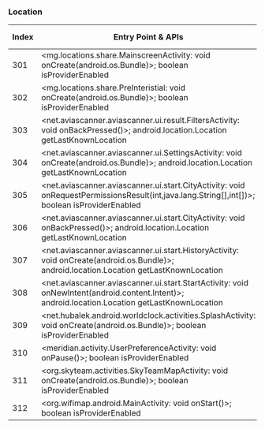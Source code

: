 ### Location
| Index | Entry Point & APIs | Screen shot | Resource id | Label |
| ------------- | ------------- | ------------- |-------------|-------------|
| 301 | <mg.locations.share.MainscreenActivity: void onCreate(android.os.Bundle)>; boolean isProviderEnabled | ![](D:\COSMOS\output\py\Play_win8\Travel_Local\mg.locations.share\mg.locations.share.MainscreenActivity.png) |  | T |
| 302 | <mg.locations.share.PreInteristial: void onCreate(android.os.Bundle)>; boolean isProviderEnabled | ![](D:\COSMOS\output\py\Play_win8\Travel_Local\mg.locations.share\mg.locations.share.PreInteristial.png) |  | T |
| 303 | <net.aviascanner.aviascanner.ui.result.FiltersActivity: void onBackPressed()>; android.location.Location getLastKnownLocation | ![](D:\COSMOS\output\py\Play_win8\Travel_Local\net.aviascanner.aviascanner\net.aviascanner.aviascanner.ui.result.FiltersActivity.png) |  | |
| 304 | <net.aviascanner.aviascanner.ui.SettingsActivity: void onCreate(android.os.Bundle)>; android.location.Location getLastKnownLocation | ![](D:\COSMOS\output\py\Play_win8\Travel_Local\net.aviascanner.aviascanner\net.aviascanner.aviascanner.ui.SettingsActivity.png) |  | |
| 305 | <net.aviascanner.aviascanner.ui.start.CityActivity: void onRequestPermissionsResult(int,java.lang.String[],int[])>; boolean isProviderEnabled | ![](D:\COSMOS\output\py\Play_win8\Travel_Local\net.aviascanner.aviascanner\net.aviascanner.aviascanner.ui.start.CityActivity.png) |  | T |
| 306 | <net.aviascanner.aviascanner.ui.start.CityActivity: void onBackPressed()>; android.location.Location getLastKnownLocation | ![](D:\COSMOS\output\py\Play_win8\Travel_Local\net.aviascanner.aviascanner\net.aviascanner.aviascanner.ui.start.CityActivity.png) |  | T |
| 307 | <net.aviascanner.aviascanner.ui.start.HistoryActivity: void onCreate(android.os.Bundle)>; android.location.Location getLastKnownLocation | ![](D:\COSMOS\output\py\Play_win8\Travel_Local\net.aviascanner.aviascanner\net.aviascanner.aviascanner.ui.start.HistoryActivity.png) |  | |
| 308 | <net.aviascanner.aviascanner.ui.start.StartActivity: void onNewIntent(android.content.Intent)>; android.location.Location getLastKnownLocation | ![](D:\COSMOS\output\py\Play_win8\Travel_Local\net.aviascanner.aviascanner\net.aviascanner.aviascanner.ui.start.StartActivity.png) |  | T |
| 309 | <net.hubalek.android.worldclock.activities.SplashActivity: void onCreate(android.os.Bundle)>; boolean isProviderEnabled | ![](D:\COSMOS\output\py\Play_win8\Travel_Local\net.hubalek.android.worldclock\net.hubalek.android.worldclock.activities.SplashActivity.png) |  | T |
| 310 | <meridian.activity.UserPreferenceActivity: void onPause()>; boolean isProviderEnabled | ![](D:\COSMOS\output\py\Play_win8\Travel_Local\net.orlandoairports.mobile\meridian.activity.UserPreferenceActivity.png) |  | T |
| 311 | <org.skyteam.activities.SkyTeamMapActivity: void onCreate(android.os.Bundle)>; boolean isProviderEnabled | ![](D:\COSMOS\output\py\Play_win8\Travel_Local\org.skyteam\org.skyteam.activities.SkyTeamMapActivity.png) |  | T |
| 312 | <org.wifimap.android.MainActivity: void onStart()>; boolean isProviderEnabled | ![](D:\COSMOS\output\py\Play_win8\Travel_Local\org.wifimap.android\org.wifimap.android.MainActivity.png) |  | T |

